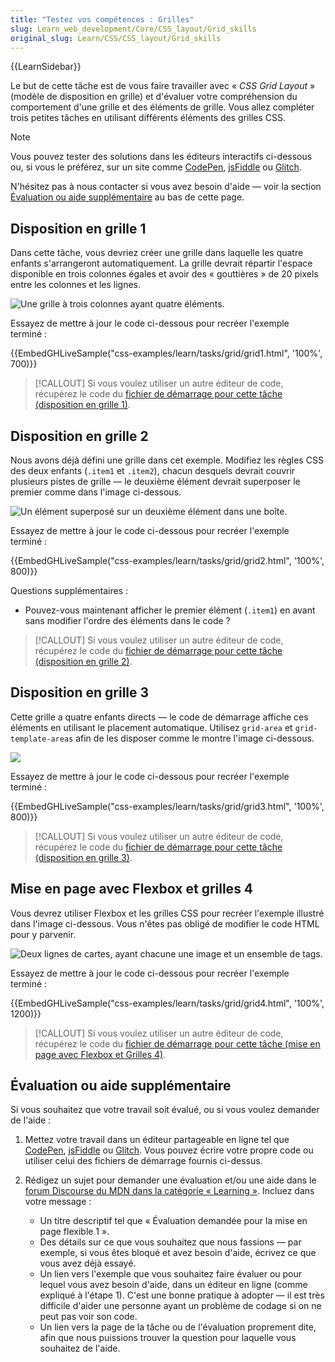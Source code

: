 ```yaml
---
title: "Testez vos compétences : Grilles"
slug: Learn_web_development/Core/CSS_layout/Grid_skills
original_slug: Learn/CSS/CSS_layout/Grid_skills
---
```


{{LearnSidebar}}

Le but de cette tâche est de vous faire travailler avec « _CSS Grid Layout_ » (modèle de disposition en grille) et d'évaluer votre compréhension du comportement d'une grille et des éléments de grille. Vous allez compléter trois petites tâches en utilisant différents éléments des grilles CSS.

> [!NOTE]
> Vous pouvez tester des solutions dans les éditeurs interactifs ci-dessous ou, si vous le préférez, sur un site comme [CodePen](https://codepen.io/), [jsFiddle](https://jsfiddle.net/) ou [Glitch](https://glitch.com/).
>
> N'hésitez pas à nous contacter si vous avez besoin d'aide — voir la section [Évaluation ou aide supplémentaire](#évaluation_ou_aide_supplémentaire) au bas de cette page.

## Disposition en grille 1

Dans cette tâche, vous devriez créer une grille dans laquelle les quatre enfants s'arrangeront automatiquement. La grille devrait répartir l'espace disponible en trois colonnes égales et avoir des «&nbsp;gouttières&nbsp;» de 20 pixels entre les colonnes et les lignes.

![Une grille à trois colonnes ayant quatre éléments.](grid-task1.png)

Essayez de mettre à jour le code ci-dessous pour recréer l'exemple terminé&nbsp;:

{{EmbedGHLiveSample("css-examples/learn/tasks/grid/grid1.html", '100%', 700)}}

> [!CALLOUT]
> Si vous voulez utiliser un autre éditeur de code, récupérez le code du [fichier de démarrage pour cette tâche (disposition en grille 1)](https://github.com/mdn/css-examples/blob/master/learn/tasks/grid/grid1-download.html).

## Disposition en grille 2

Nous avons déjà défini une grille dans cet exemple. Modifiez les règles CSS des deux enfants (`.item1` et `.item2`), chacun desquels devrait couvrir plusieurs pistes de grille — le deuxième élément devrait superposer le premier comme dans l'image ci-dessous.

![Un élément superposé sur un deuxième élément dans une boîte.](grid-task2.png)

Essayez de mettre à jour le code ci-dessous pour recréer l'exemple terminé&nbsp;:

{{EmbedGHLiveSample("css-examples/learn/tasks/grid/grid2.html", '100%', 800)}}

Questions supplémentaires&nbsp;:

- Pouvez-vous maintenant afficher le premier élément (`.item1`) en avant sans modifier l'ordre des éléments dans le code&nbsp;?

> [!CALLOUT]
> Si vous voulez utiliser un autre éditeur de code, récupérez le code du [fichier de démarrage pour cette tâche (disposition en grille 2)](https://github.com/mdn/css-examples/blob/master/learn/tasks/grid/grid2-download.html).

## Disposition en grille 3

Cette grille a quatre enfants directs — le code de démarrage affiche ces éléments en utilisant le placement automatique. Utilisez `grid-area` et `grid-template-areas` afin de les disposer comme le montre l'image ci-dessous.

![](grid-task3.png)

Essayez de mettre à jour le code ci-dessous pour recréer l'exemple terminé&nbsp;:

{{EmbedGHLiveSample("css-examples/learn/tasks/grid/grid3.html", '100%', 800)}}

> [!CALLOUT]
> Si vous voulez utiliser un autre éditeur de code, récupérez le code du [fichier de démarrage pour cette tâche (disposition en grille 3)](https://github.com/mdn/css-examples/blob/master/learn/tasks/grid/grid3-download.html).

## Mise en page avec Flexbox et grilles 4

Vous devrez utiliser Flexbox et les grilles CSS pour recréer l'exemple illustré dans l'image ci-dessous. Vous n'êtes pas obligé de modifier le code HTML pour y parvenir.

![Deux lignes de cartes, ayant chacune une image et un ensemble de tags.](grid-task4.png)

Essayez de mettre à jour le code ci-dessous pour recréer l'exemple terminé&nbsp;:

{{EmbedGHLiveSample("css-examples/learn/tasks/grid/grid4.html", '100%', 1200)}}

> [!CALLOUT]
> Si vous voulez utiliser un autre éditeur de code, récupérez le code du [fichier de démarrage pour cette tâche (mise en page avec Flexbox et Grilles 4)](https://github.com/mdn/css-examples/blob/master/learn/tasks/grid/grid4-download.html).

## Évaluation ou aide supplémentaire

Si vous souhaitez que votre travail soit évalué, ou si vous voulez demander de l'aide&nbsp;:

1. Mettez votre travail dans un éditeur partageable en ligne tel que [CodePen](https://codepen.io/), [jsFiddle](https://jsfiddle.net/) ou [Glitch](https://glitch.com/). Vous pouvez écrire votre propre code ou utiliser celui des fichiers de démarrage fournis ci-dessus.
2. Rédigez un sujet pour demander une évaluation et/ou une aide dans le [forum Discourse du MDN dans la catégorie «&nbsp;Learning&nbsp;»](https://discourse.mozilla.org/c/mdn/learn). Incluez dans votre message&nbsp;:

   - Un titre descriptif tel que «&nbsp;Évaluation demandée pour la mise en page flexible 1&nbsp;».
   - Des détails sur ce que vous souhaitez que nous fassions — par exemple, si vous êtes bloqué et avez besoin d'aide, écrivez ce que vous avez déjà essayé.
   - Un lien vers l'exemple que vous souhaitez faire évaluer ou pour lequel vous avez besoin d'aide, dans un éditeur en ligne (comme expliqué à l'étape 1). C'est une bonne pratique à adopter — il est très difficile d'aider une personne ayant un problème de codage si on ne peut pas voir son code.
   - Un lien vers la page de la tâche ou de l'évaluation proprement dite, afin que nous puissions trouver la question pour laquelle vous souhaitez de l'aide.
